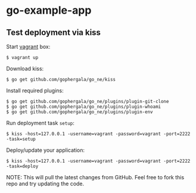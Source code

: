 # go-example-app

## Test deployment via kiss

Start [vagrant](https://www.vagrantup.com/) box:

```
$ vagrant up
```

Download kiss:

```
$ go get github.com/gophergala/go_ne/kiss
```

Install required plugins:

```
$ go get github.com/gophergala/go_ne/plugins/plugin-git-clone
$ go get github.com/gophergala/go_ne/plugins/plugin-whoami
$ go get github.com/gophergala/go_ne/plugins/plugin-env
```

Run deployment task `setup`:

```
$ kiss -host=127.0.0.1 -username=vagrant -password=vagrant -port=2222 -task=setup
```

Deploy/update your application:

```
$ kiss -host=127.0.0.1 -username=vagrant -password=vagrant -port=2222 -task=deploy
```

NOTE: This will pull the latest changes from GitHub. Feel free to fork this repo and try updating the code.
